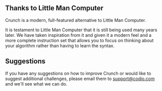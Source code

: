 ## Thanks to Little Man Computer
Crunch is a modern, full-featured alternative to Little Man Computer. 

It is testament to Little Man Computer that it is still being used many years later. We have taken inspiration from it and given it a modern feel and a more complete instruction set that allows you to focus on thinking about your algorithm rather than having to learn the syntax. 

## Suggestions
If you have any suggestions on how to improve Crunch or would like to suggest additional challenges, please email them to support@codio.com and we'll see what we can do.

